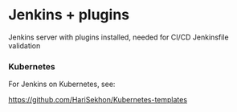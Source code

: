 # Jenkins + plugins

Jenkins server with plugins installed, needed for CI/CD Jenkinsfile validation

### Kubernetes

For Jenkins on Kubernetes, see:

https://github.com/HariSekhon/Kubernetes-templates
